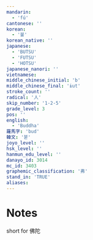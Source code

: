 ```yaml
---
mandarin:
  - 'fú'
cantonese: ''
korean:
  - '불'
korean_native: ''
japanese:
  - 'BUTSU'
  - 'FUTSU'
  - 'HOTSU'
japanese_nanori: ''
vietnamese:
middle_chinese_initial: 'b'
middle_chinese_final: 'ɨut'
stroke_count: ''
radical: '人'
skip_number: '1-2-5'
grade_level: 3
pos: ''
english:
  - 'Buddha'
羅馬字: 'bud'
韓文: '붇'
joyo_level: ''
hsk_level: ''
hanmun_edu_level: ''
danayo_id: 3014
mc_id: 3403
graphemic_classification: '弗'
stand_in: 'TRUE'
aliases:
---
```


# Notes
short for 佛陀
